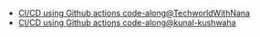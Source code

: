 - [CI/CD using Github actions code-along@TechworldWithNana](https://github.com/prateek041/CI-CD-using-githubActions)
- [CI/CD using Github actions code-along@kunal-kushwaha](https://github.com/prateek041/github-actions-kunal)

